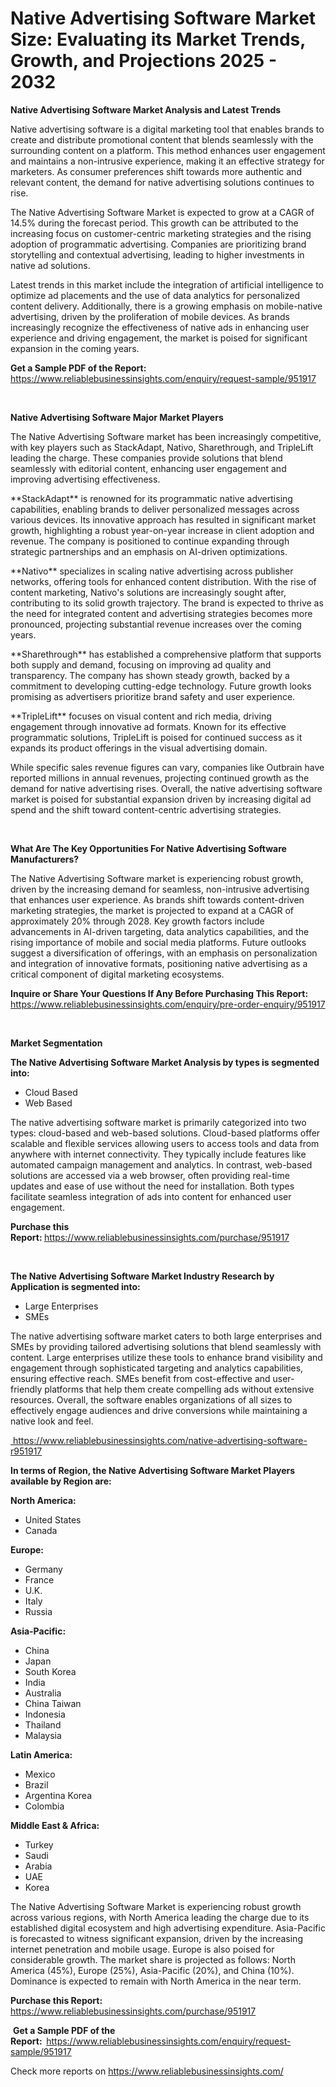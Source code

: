<p><h1>Native Advertising Software Market Size: Evaluating its Market Trends, Growth, and Projections 2025 - 2032</h1></p><p><strong>Native Advertising Software Market Analysis and Latest Trends</strong></p>
<p><p>Native advertising software is a digital marketing tool that enables brands to create and distribute promotional content that blends seamlessly with the surrounding content on a platform. This method enhances user engagement and maintains a non-intrusive experience, making it an effective strategy for marketers. As consumer preferences shift towards more authentic and relevant content, the demand for native advertising solutions continues to rise.</p><p>The Native Advertising Software Market is expected to grow at a CAGR of 14.5% during the forecast period. This growth can be attributed to the increasing focus on customer-centric marketing strategies and the rising adoption of programmatic advertising. Companies are prioritizing brand storytelling and contextual advertising, leading to higher investments in native ad solutions.</p><p>Latest trends in this market include the integration of artificial intelligence to optimize ad placements and the use of data analytics for personalized content delivery. Additionally, there is a growing emphasis on mobile-native advertising, driven by the proliferation of mobile devices. As brands increasingly recognize the effectiveness of native ads in enhancing user experience and driving engagement, the market is poised for significant expansion in the coming years.</p></p>
<p><strong>Get a Sample PDF of the Report:&nbsp;</strong> <a href="https://www.reliablebusinessinsights.com/enquiry/request-sample/951917?utm_campaign=2290&utm_medium=2&utm_source=Github&utm_content=ia&utm_term=06032025&utm_id=native-advertising-software">https://www.reliablebusinessinsights.com/enquiry/request-sample/951917</a></p>
<p>&nbsp;</p>
<p><strong>Native Advertising Software Major Market Players</strong></p>
<p><p>The Native Advertising Software market has been increasingly competitive, with key players such as StackAdapt, Nativo, Sharethrough, and TripleLift leading the charge. These companies provide solutions that blend seamlessly with editorial content, enhancing user engagement and improving advertising effectiveness.</p><p>**StackAdapt** is renowned for its programmatic native advertising capabilities, enabling brands to deliver personalized messages across various devices. Its innovative approach has resulted in significant market growth, highlighting a robust year-on-year increase in client adoption and revenue. The company is positioned to continue expanding through strategic partnerships and an emphasis on AI-driven optimizations.</p><p>**Nativo** specializes in scaling native advertising across publisher networks, offering tools for enhanced content distribution. With the rise of content marketing, Nativo's solutions are increasingly sought after, contributing to its solid growth trajectory. The brand is expected to thrive as the need for integrated content and advertising strategies becomes more pronounced, projecting substantial revenue increases over the coming years.</p><p>**Sharethrough** has established a comprehensive platform that supports both supply and demand, focusing on improving ad quality and transparency. The company has shown steady growth, backed by a commitment to developing cutting-edge technology. Future growth looks promising as advertisers prioritize brand safety and user experience.</p><p>**TripleLift** focuses on visual content and rich media, driving engagement through innovative ad formats. Known for its effective programmatic solutions, TripleLift is poised for continued success as it expands its product offerings in the visual advertising domain.</p><p>While specific sales revenue figures can vary, companies like Outbrain have reported millions in annual revenues, projecting continued growth as the demand for native advertising rises. Overall, the native advertising software market is poised for substantial expansion driven by increasing digital ad spend and the shift toward content-centric advertising strategies.</p></p>
<p>&nbsp;</p>
<p><strong>What Are The Key Opportunities For Native Advertising Software Manufacturers?</strong></p>
<p><p>The Native Advertising Software market is experiencing robust growth, driven by the increasing demand for seamless, non-intrusive advertising that enhances user experience. As brands shift towards content-driven marketing strategies, the market is projected to expand at a CAGR of approximately 20% through 2028. Key growth factors include advancements in AI-driven targeting, data analytics capabilities, and the rising importance of mobile and social media platforms. Future outlooks suggest a diversification of offerings, with an emphasis on personalization and integration of innovative formats, positioning native advertising as a critical component of digital marketing ecosystems.</p></p>
<p><strong>Inquire or Share Your Questions If Any Before Purchasing This Report:</strong> <a href="https://www.reliablebusinessinsights.com/enquiry/pre-order-enquiry/951917?utm_campaign=2290&utm_medium=2&utm_source=Github&utm_content=ia&utm_term=06032025&utm_id=native-advertising-software">https://www.reliablebusinessinsights.com/enquiry/pre-order-enquiry/951917</a></p>
<p>&nbsp;</p>
<p><strong>Market Segmentation</strong></p>
<p><strong>The Native Advertising Software Market Analysis by types is segmented into:</strong></p>
<p><ul><li>Cloud Based</li><li>Web Based</li></ul></p>
<p><p>The native advertising software market is primarily categorized into two types: cloud-based and web-based solutions. Cloud-based platforms offer scalable and flexible services allowing users to access tools and data from anywhere with internet connectivity. They typically include features like automated campaign management and analytics. In contrast, web-based solutions are accessed via a web browser, often providing real-time updates and ease of use without the need for installation. Both types facilitate seamless integration of ads into content for enhanced user engagement.</p></p>
<p><strong>Purchase this Report:&nbsp;</strong><a href="https://www.reliablebusinessinsights.com/purchase/951917?utm_campaign=2290&utm_medium=2&utm_source=Github&utm_content=ia&utm_term=06032025&utm_id=native-advertising-software">https://www.reliablebusinessinsights.com/purchase/951917</a></p>
<p>&nbsp;</p>
<p><strong>The Native Advertising Software Market Industry Research by Application is segmented into:</strong></p>
<p><ul><li>Large Enterprises</li><li>SMEs</li></ul></p>
<p><p>The native advertising software market caters to both large enterprises and SMEs by providing tailored advertising solutions that blend seamlessly with content. Large enterprises utilize these tools to enhance brand visibility and engagement through sophisticated targeting and analytics capabilities, ensuring effective reach. SMEs benefit from cost-effective and user-friendly platforms that help them create compelling ads without extensive resources. Overall, the software enables organizations of all sizes to effectively engage audiences and drive conversions while maintaining a native look and feel.</p></p>
<p><a href="https://www.reliablebusinessinsights.com/native-advertising-software-r951917?utm_campaign=2290&utm_medium=2&utm_source=Github&utm_content=ia&utm_term=06032025&utm_id=native-advertising-software">&nbsp;https://www.reliablebusinessinsights.com/native-advertising-software-r951917</a></p>
<p><strong>In terms of Region, the Native Advertising Software Market Players available by Region are:</strong></p>
<p>
    <p> <strong> North America: </strong>
        <ul>
            <li>United States</li>
            <li>Canada</li>
        </ul>
        </p> 
    <p> <strong> Europe: </strong>
        <ul>
            <li>Germany</li>
            <li>France</li>
            <li>U.K.</li>
            <li>Italy</li>
            <li>Russia</li>
        </ul>
        </p> 
    <p> <strong> Asia-Pacific: </strong>
        <ul>
            <li>China</li>
            <li>Japan</li>
            <li>South Korea</li>
            <li>India</li>
            <li>Australia</li>
            <li>China Taiwan</li>
            <li>Indonesia</li>
            <li>Thailand</li>
            <li>Malaysia</li>
        </ul>
        </p> 
    <p> <strong> Latin America: </strong>
        <ul>
            <li>Mexico</li>
            <li>Brazil</li>
            <li>Argentina Korea</li>
            <li>Colombia</li>
        </ul>
        </p> 
    <p> <strong> Middle East & Africa: </strong>
        <ul>
            <li>Turkey</li>
            <li>Saudi</li>
            <li>Arabia</li>
            <li>UAE</li>
            <li>Korea</li>
        </ul>
    </p>
    </p>
<p><p>The Native Advertising Software Market is experiencing robust growth across various regions, with North America leading the charge due to its established digital ecosystem and high advertising expenditure. Asia-Pacific is forecasted to witness significant expansion, driven by the increasing internet penetration and mobile usage. Europe is also poised for considerable growth. The market share is projected as follows: North America (45%), Europe (25%), Asia-Pacific (20%), and China (10%). Dominance is expected to remain with North America in the near term.</p></p>
<p><strong>Purchase this Report: </strong><a href="https://www.reliablebusinessinsights.com/purchase/951917?utm_campaign=2290&utm_medium=2&utm_source=Github&utm_content=ia&utm_term=06032025&utm_id=native-advertising-software">https://www.reliablebusinessinsights.com/purchase/951917</a></p>
<p>&nbsp;<strong>Get a Sample PDF of the Report:&nbsp;&nbsp;</strong><a href="https://www.reliablebusinessinsights.com/enquiry/request-sample/951917?utm_campaign=2290&utm_medium=2&utm_source=Github&utm_content=ia&utm_term=06032025&utm_id=native-advertising-software">https://www.reliablebusinessinsights.com/enquiry/request-sample/951917</a></p>
<p><strong></strong></p>
<p>Check more reports on <a href="https://www.reliablebusinessinsights.com/?utm_campaign=2290&utm_medium=2&utm_source=Github&utm_content=ia&utm_term=06032025&utm_id=native-advertising-software">https://www.reliablebusinessinsights.com/</a></p>